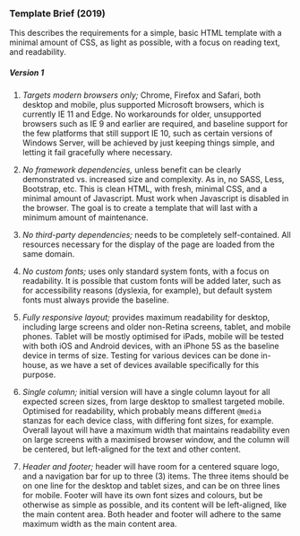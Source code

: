 ### Template Brief (2019)

This describes the requirements for a simple, basic HTML template with a minimal amount of CSS, as light as possible, with a focus on reading text, and readability.

##### Version 1

1. *Targets modern browsers only;* Chrome, Firefox and Safari, both desktop and mobile, plus supported Microsoft browsers, which is currently IE 11 and Edge. No workarounds for older, unsupported browsers such as IE 9 and earlier are required, and baseline support for the few platforms that still support IE 10, such as certain versions of Windows Server, will be achieved by just keeping things simple, and letting it fail gracefully where necessary.

1. *No framework dependencies,* unless benefit can be clearly demonstrated vs. increased size and complexity. As in, no SASS, Less, Bootstrap, etc. This is clean HTML, with fresh, minimal CSS, and a minimal amount of Javascript. Must work when Javascript is disabled in the browser. The goal is to create a template that will last with a minimum amount of maintenance.

1. *No third-party dependencies;* needs to be completely self-contained. All resources necessary for the display of the page are loaded from the same domain.

1. *No custom fonts;* uses only standard system fonts, with a focus on readability. It is possible that custom fonts will be added later, such as for accessibility reasons (dyslexia, for example), but default system fonts must always provide the baseline.

1. *Fully responsive layout;* provides maximum readability for desktop, including large screens and older non-Retina screens, tablet, and mobile phones. Tablet will be mostly optimised for iPads, mobile will be tested with both iOS and Android devices, with an iPhone 5S as the baseline device in terms of size. Testing for various devices can be done in-house, as we have a set of devices available specifically for this purpose.

1. *Single column;* initial version will have a single column layout for all expected screen sizes, from large desktop to smallest targeted mobile. Optimised for readability, which probably means different `@media` stanzas for each device class, with differing font sizes, for example. Overall layout will have a maximum width that maintains readability even on large screens with a maximised browser window, and the column will be centered, but left-aligned for the text and other content.

1. *Header and footer;* header will have room for a centered square logo, and a navigation bar for up to three (3) items. The three items should be on one line for the desktop and tablet sizes, and can be on three lines for mobile. Footer will have its own font sizes and colours, but be otherwise as simple as possible, and its content will be left-aligned, like the main content area. Both header and footer will adhere to the same maximum width as the main content area.
